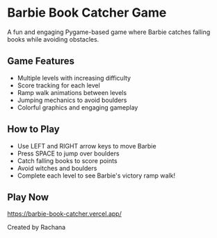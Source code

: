 # Barbie Book Catcher Game

A fun and engaging Pygame-based game where Barbie catches falling books while avoiding obstacles.

## Game Features
- Multiple levels with increasing difficulty
- Score tracking for each level
- Ramp walk animations between levels
- Jumping mechanics to avoid boulders
- Colorful graphics and engaging gameplay

## How to Play
- Use LEFT and RIGHT arrow keys to move Barbie
- Press SPACE to jump over boulders
- Catch falling books to score points
- Avoid witches and boulders
- Complete each level to see Barbie's victory ramp walk!

## Play Now
https://barbie-book-catcher.vercel.app/


Created by Rachana
